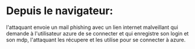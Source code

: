# Depuis le navigateur:
l'attaquant envoie un mail phishing avec un lien internet malveillant qui demande à l'utilisateur azure de se connecter et qui enregistre son login et son mdp, l'attaquant les récupere et les utilise pour se connecter à azure.
